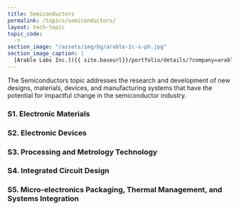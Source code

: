 ```yaml
---
title: Semiconductors
permalink: /topics/semiconductors/
layout: tech-topic
topic_code: 
  -s
section_image: "/assets/img/bg/arable-2c-s-ph.jpg"
section_image_caption: |
  [Arable Labs Inc.]({{ site.baseurl}}/portfolio/details/?company=arable-labs-inc#arable-labs-inc)’s advanced microclimate and crop growth monitoring device, the Mark.
---
```



The Semiconductors topic addresses the research and development of new designs, materials, devices, and manufacturing systems that have the potential for impactful change in the semiconductor industry. 

### S1. Electronic Materials 

### S2. Electronic Devices 

### S3. Processing and Metrology Technology 

### S4. Integrated Circuit Design 

### S5. Micro-electronics Packaging, Thermal Management, and Systems Integration
